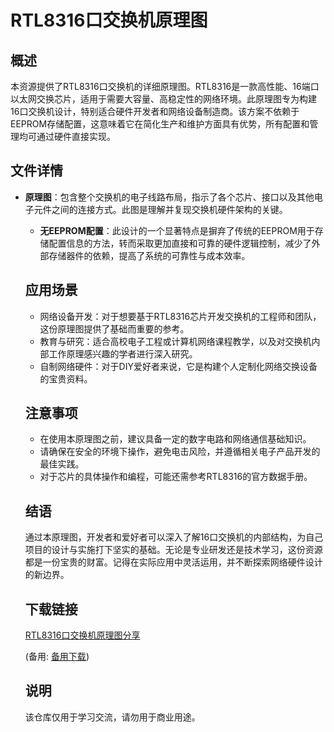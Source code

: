 # RTL8316口交换机原理图

## 概述

本资源提供了RTL8316口交换机的详细原理图。RTL8316是一款高性能、16端口以太网交换芯片，适用于需要大容量、高稳定性的网络环境。此原理图专为构建16口交换机设计，特别适合硬件开发者和网络设备制造商。该方案不依赖于EEPROM存储配置，这意味着它在简化生产和维护方面具有优势，所有配置和管理均可通过硬件直接实现。

## 文件详情

- **原理图**：包含整个交换机的电子线路布局，指示了各个芯片、接口以及其他电子元件之间的连接方式。此图是理解并复现交换机硬件架构的关键。

  - **无EEPROM配置**：此设计的一个显著特点是摒弃了传统的EEPROM用于存储配置信息的方法，转而采取更加直接和可靠的硬件逻辑控制，减少了外部存储器件的依赖，提高了系统的可靠性与成本效率。

  ## 应用场景

  - 网络设备开发：对于想要基于RTL8316芯片开发交换机的工程师和团队，这份原理图提供了基础而重要的参考。
  - 教育与研究：适合高校电子工程或计算机网络课程教学，以及对交换机内部工作原理感兴趣的学者进行深入研究。
  - 自制网络硬件：对于DIY爱好者来说，它是构建个人定制化网络交换设备的宝贵资料。

  ## 注意事项

  - 在使用本原理图之前，建议具备一定的数字电路和网络通信基础知识。
  - 请确保在安全的环境下操作，避免电击风险，并遵循相关电子产品开发的最佳实践。
  - 对于芯片的具体操作和编程，可能还需参考RTL8316的官方数据手册。

  ## 结语

  通过本原理图，开发者和爱好者可以深入了解16口交换机的内部结构，为自己项目的设计与实施打下坚实的基础。无论是专业研发还是技术学习，这份资源都是一份宝贵的财富。记得在实际应用中灵活运用，并不断探索网络硬件设计的新边界。

  ## 下载链接
  [RTL8316口交换机原理图分享](https://pan.quark.cn/s/90684d8ac6b1) 

  (备用: [备用下载](https://pan.baidu.com/s/16s_MJXS8VgiPJGE7y9StQg?pwd=2la3))

  ## 说明

  该仓库仅用于学习交流，请勿用于商业用途。

